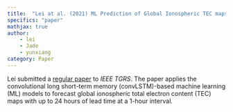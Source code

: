 ```yaml
---
title:  "Lei at al. (2021) ML Prediction of Global Ionospheric TEC maps"
specifics: "paper"
mathjax: true
author: 
    - lei
    - Jade
    - yunxiang
category: Paper
---
```


Lei submitted a [regular paper](../assets/TGRS-submmison-ML-TEC.pdf) to *IEEE TGRS*. The paper applies the convolutional long short-term memory (convLSTM)-based machine learning (ML) models to forecast global ionospheric total electron content (TEC) maps with up to 24 hours of lead time at a 1-hour interval.

